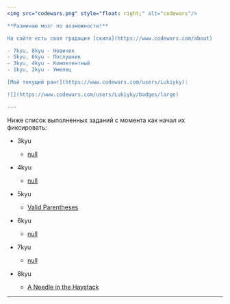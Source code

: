 ```yaml
---
<img src="codewars.png" style="float: right;" alt="codewars"/>

**Разминаю мозг по возможности!**

На сайте есть своя градация [скила](https://www.codewars.com/about)

- 7kyu, 8kyu - Новичек
- 5kyu, 6kyu - Послушник
- 3kyu, 4kyu - Компетентный
- 1kyu, 2kyu - Умелец

[Мой текущий ранг](https://www.codewars.com/users/Lukiyky):

![](https://www.codewars.com/users/Lukiyky/badges/large)

---
```


Ниже список выполненных заданий с момента как начал их фиксировать:

- 3kyu
    - [null](solutions/3kyu)

- 4kyu
    - [null](solutions/4kyu)

- 5kyu
    - [Valid Parentheses](solutions/5kyu/valid_parentheses)

- 6kyu
    - [null](solutions/6kyu)

- 7kyu
    - [null](solutions/7kyu)

- 8kyu
    - [A Needle in the Haystack](solutions/8kyu/a_needle_in_the_haystack.js)

---